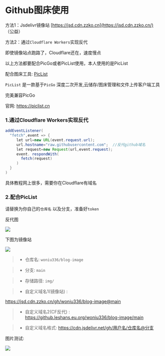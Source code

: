 

# Github图床使用

方法1：Jsdelivr镜像站 [https://jsd.cdn.zzko.cn](https://jsd.cdn.zzko.cn/)  （公益）

方法2：通过`Cloudflare Workers`实现反代

即使镜像站点跑路了，Cloudflare还在，速度慢点

以上方法都要配合PicGo或者PicList使用，本人使用的是PicList

配合图床工具: [PicList](https://github.com/Kuingsmile/PicList)


`PicList` 是一款基于`PicGo` 深度二次开发,云储存/图床管理和文件上传客户端工具


完美兼容PicGo


官网: https://piclist.cn


### 1.通过Cloudflare Workers实现反代

```java
addEventListener(
  "fetch",event => {
     let url=new URL(event.request.url);
     url.hostname="raw.githubusercontent.com";  //反代github域名
     let request=new Request(url,event.request);
     event. respondWith(
       fetch(request)
     )
  }
)
```

具体教程网上很多，需要你在Cloudflare有域名

### 2.配合PicList



请替换为你自己的`仓库名` 以及分支，准备好`token`

反代图

![](https://github.leshans.eu.org/woniu336/blog-image/main/img/2023-12-07_212014.png)

下图为镜像站

![](https://jsd.cdn.zzko.cn/gh/woniu336/blog-image@main/img/2023-12-07_212014.png)

> - 仓库名: `woniu336/blog-image`

> - 分支: `main`

> - 存储路径: `img/`   

> - 自定义域名1(镜像站) :  

https://jsd.cdn.zzko.cn/gh/woniu336/blog-image@main 

> - 自定义域名2(CF反代)
: https://github.leshans.eu.org/woniu336/blog-image/main  

> - 自定义域名格式: https://cdn.jsdelivr.net/gh/用户名/仓库名@分支  

图片测试:

![](https://github.leshans.eu.org/woniu336/blog-image/main/img/202310061243776.jpg)



